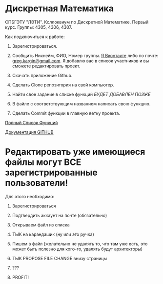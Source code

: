 # Дискретная Математика
СПБГЭТУ "ЛЭТИ". Коллоквиум по Дискретной Математике. Первый курс. Группы: 4305, 4306, 4307. 

Как подключиться к работе:

1. Зарегистрироваться.

2. Сообщить Никнейм, ФИО, Номер группы.  [Я Вконтакте](http://vk.com/greg_kargin "Я Вконтакте") либо по почте: greg.kargin@gmail.com. Я добавлю вас в список участников и вы сможете редактировать проект.

3. Скачать приложение Github.

4. Сделать Clone репозитория на свой компьютер.

5. Найти свое задание в списке функций *БУДЕТ ДОБАВЛЕН ПОЗЖЕ*

6. В файле с соответствующим названием написать свою функцию.

7. Сделать Commit функции в главную ветку проекта.

[Полный Список Функций](https://docs.google.com/spreadsheets/d/1-2dHqPaKqpi5o34qUxRkuVwe4BvA2Lwo-HIwMRHkDpY/edit#gid=0 "Таблица с Функциями")

[Документация GITHUB](https://help.github.com "Документация GITHUB")

# Редактировать уже имеющиеся файлы могут ВСЕ зарегистрированные пользователи!
Для этого необходимо: 

1. Зарегистрироваться

2. Подтвердить аккаунт на почте (обязательно)

3. Открываем файл из списка

4. ТЫК на карандашик (ну или это ручка)

5. Пишем в файл (желательно не удалять то, что там уже есть, это может быть полезно для кого-то, удалять будут архитекторы)

6. ТЫК PROPOSE FILE CHANGE внизу страницы

7. ???

8. PROFIT!
